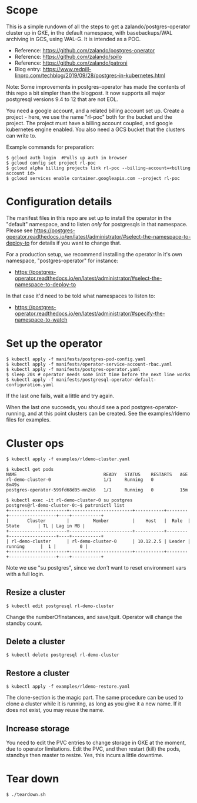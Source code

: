 # Scope

This is a simple rundown of all the steps to get a zalando/postgres-operator cluster up in GKE, in the default namespace, with basebackups/WAL archiving in GCS, using WAL-G. It is intended as a POC.

* Reference: https://github.com/zalando/postgres-operator
* Reference: https://github.com/zalando/spilo
* Reference: https://github.com/zalando/patroni
* Blog entry: https://www.redpill-linpro.com/techblog/2019/09/28/postgres-in-kubernetes.html

Note: Some improvements in postgres-operator has made the contents of this repo a bit simpler than the blogpost. It now supports all major postgresql versions 9.4 to 12 that are not EOL. 

You need a google account, and a related billing account set up. Create a project - here, we use the name "rl-poc" both for the bucket and the project. The project must have a billing account coupled, and google kubernetes engine enabled. You also need a GCS bucket that the clusters can write to.

Example commands for preparation:

```console
$ gcloud auth login  #Pulls up auth in browser
$ gcloud config set project rl-poc 
$ gcloud alpha billing projects link rl-poc --billing-account=<billing account id>
$ gcloud services enable container.googleapis.com --project rl-poc
```

# Configuration details

The manifest files in this repo are set up to install the operator in the "default" namespace, and to listen *only* for postgresqls in that namespace. Please see https://postgres-operator.readthedocs.io/en/latest/administrator/#select-the-namespace-to-deploy-to for details if you want to change that. 

For a production setup, we recommend installing the operator in it's own namespace, "postgres-operator" for instance:

* https://postgres-operator.readthedocs.io/en/latest/administrator/#select-the-namespace-to-deploy-to

In that case it'd need to be told what namespaces to listen to:

* https://postgres-operator.readthedocs.io/en/latest/administrator/#specify-the-namespace-to-watch



# Set up the operator

```
$ kubectl apply -f manifests/postgres-pod-config.yaml
$ kubectl apply -f manifests/operator-service-account-rbac.yaml
$ kubectl apply -f manifests/postgres-operator.yaml
$ sleep 20s # operator needs some init time before the next line works
$ kubectl apply -f manifests/postgresql-operator-default-configuration.yaml
```

If the last one fails, wait a little and try again. 

When the last one succeeds, you should see a pod postgres-operator-<id> running, and at this point clusters can be created. See the examples/rldemo files for examples. 

# Cluster ops

```console
$ kubectl apply -f examples/rldemo-cluster.yaml

$ kubectl get pods
NAME                                 READY   STATUS    RESTARTS   AGE
rl-demo-cluster-0                    1/1     Running   0          8m49s
postgres-operator-599fd68d95-mn2k6   1/1     Running   0          15m

$ kubectl exec -it rl-demo-cluster-0 su postgres
postgres@rl-demo-cluster-0:~$ patronictl list
+----------------------+------------------------+-----------+--------+------------------+----+-----------+
|       Cluster        |         Member         |    Host   |  Role  |      State       | TL | Lag in MB |
+----------------------+------------------------+-----------+--------+------------------+----+-----------+
| rl-demo-cluster      | rl-demo-cluster-0      | 10.12.2.5 | Leader |     running      |  1 |         0 |
+----------------------+------------------------+-----------+--------+------------------+----+-----------+
```

Note we use "su postgres", since we *don't* want to reset environment vars with a full login.

## Resize a cluster

```console
$ kubectl edit postgresql rl-demo-cluster
```

Change the numberOfInstances, and save/quit. Operator will change the standby count. 

## Delete a cluster

```console
$ kubectl delete postgresql rl-demo-cluster
```

## Restore a cluster

```console
$ kubectl apply -f examples/rldemo-restore.yaml
```

The clone-section is the magic part. The same procedure can be used to clone a cluster while it is running, as long as you give it a new name. If it does not exist, you may reuse the name.

## Increase storage

You need to edit the PVC entries to change storage in GKE at the moment, due to operator limitations. Edit the PVC, and then restart (kill) the pods, standbys then master to resize. Yes, this incurs a little downtime. 


# Tear down

```console
$ ./teardown.sh
```

